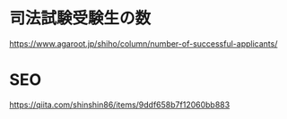 # 司法試験受験生の数
https://www.agaroot.jp/shiho/column/number-of-successful-applicants/

# SEO
https://qiita.com/shinshin86/items/9ddf658b7f12060bb883
